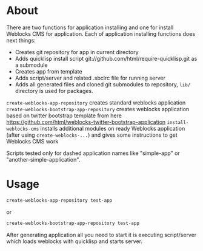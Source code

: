 # About

There are two functions for application installing and one for install Weblocks CMS for application.
Each of application installing functions does next things:

* Creates git repository for app in current directory
* Adds quicklisp install script git://github.com/html/require-quicklisp.git as a submodule
* Creates app from template 
* Adds script/server and related .sbclrc file for running server
* Adds all generated files and cloned git submodules to repository, `lib/` directory is used for packages. 

`create-weblocks-app-repository` creates standard weblocks application
`create-weblocks-bootstrap-app-repository` creates weblocks application based on twitter bootstrap template from here https://github.com/html/weblocks-twitter-bootstrap-application
`install-weblocks-cms` installs additional modules on ready Weblocks application (after using `create-weblocks-...`) and gives some instructions to get Weblocks CMS work

Scripts tested only for dashed application names like "simple-app" or "another-simple-application".

# Usage 

``` bash
create-weblocks-app-repository test-app
```

or 

``` bash
create-weblocks-bootstrap-app-repository test-app
```

After generating application all you need to start it is executing script/server which loads weblocks with quicklisp and starts server.
